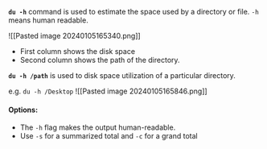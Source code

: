 **`du -h`** command is used to estimate the space used by a directory or file. `-h` means human readable.

![[Pasted image 20240105165340.png]]
- First column shows the disk space
- Second column shows the path of the directory.

 **`du -h /path`** is used to disk space utilization of a particular directory.

e.g. `du -h /Desktop`
![[Pasted image 20240105165846.png]]
#### **Options:** 
- The `-h` flag makes the output human-readable.
- Use `-s` for a summarized total and `-c` for a grand total